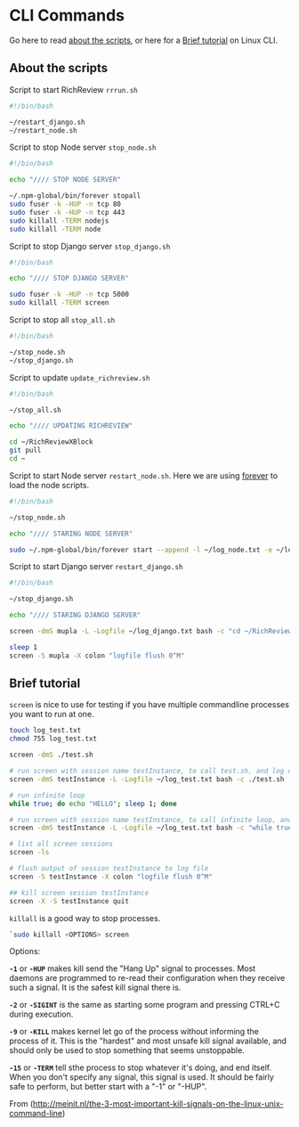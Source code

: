 # CLI Commands

Go here to read [about the scripts](#about-the-scripts), or here for a [Brief tutorial](#brief-tutorial) on Linux CLI.

## About the scripts

Script to start RichReview `rrrun.sh`

```bash
#!/bin/bash

~/restart_django.sh
~/restart_node.sh
```

Script to stop Node server `stop_node.sh`

```bash
#!/bin/bash

echo "//// STOP NODE SERVER"

~/.npm-global/bin/forever stopall
sudo fuser -k -HUP -n tcp 80
sudo fuser -k -HUP -n tcp 443
sudo killall -TERM nodejs
sudo killall -TERM node
```

Script to stop Django server `stop_django.sh`

```bash
#!/bin/bash

echo "//// STOP DJANGO SERVER"

sudo fuser -k -HUP -n tcp 5000
sudo killall -TERM screen
```

Script to stop all `stop_all.sh`

```bash
#!/bin/bash

~/stop_node.sh
~/stop_django.sh
```

Script to update `update_richreview.sh`

```bash
#!/bin/bash

~/stop_all.sh

echo "//// UPDATING RICHREVIEW"

cd ~/RichReviewXBlock
git pull
cd ~
```

Script to start Node server `restart_node.sh`. Here we are using [forever]((https://www.npmjs.com/package/forever)) to load the node scripts.

```bash
#!/bin/bash

~/stop_node.sh

echo "//// STARING NODE SERVER"

sudo ~/.npm-global/bin/forever start --append -l ~/log_node.txt -e ~/log_node_err.txt --minUptime 1000 --spinSleepTime 30000 ~/RichReviewXBlock/richreview_core/node_server/www/www.js
```

Script to start Django server `restart_django.sh`

```bash
#!/bin/bash

~/stop_django.sh

echo "//// STARING DJANGO SERVER"

screen -dmS mupla -L -Logfile ~/log_django.txt bash -c "cd ~/RichReviewXBlock/mupla_core/django_server; sudo python manage.py runserver 5000; cd ~"

sleep 1
screen -S mupla -X colon "logfile flush 0^M"

```

## Brief tutorial

`screen` is nice to use for testing if you have multiple commandline processes you want to run at one.

```bash
touch log_test.txt
chmod 755 log_test.txt

screen -dmS ./test.sh

# run screen with session name testInstance, to call test.sh, and log output to log_test.txt
screen -dmS testInstance -L -Logfile ~/log_test.txt bash -c ./test.sh

# run infinite loop
while true; do echo "HELLO"; sleep 1; done

# run screen with session name testInstance, to call infinite loop, and log output to log_test.txt
screen -dmS testInstance -L -Logfile ~/log_test.txt bash -c "while true; do echo "HELLO"; sleep 1; done"

# list all screen sessions
screen -ls

# flush output of session testInstance to log file
screen -S testInstance -X colon "logfile flush 0^M"

## kill screen session testInstance
screen -X -S testInstance quit
```

`killall` is a good way to stop processes.

```bash
`sudo killall <OPTIONS> screen
```

Options:

**`-1`** or **`-HUP`** makes kill send the "Hang Up" signal to processes. Most daemons are programmed to re-read their configuration when they receive such a signal. It is the safest kill signal there is.

**`-2`** or **`-SIGINT`** is the same as starting some program and pressing CTRL+C during execution.

**`-9`** or **`-KILL`** makes kernel let go of the process without informing the process of it. This is the "hardest" and most unsafe kill signal available, and should only be used to stop something that seems unstoppable.

**`-15`** or **`-TERM`** tell sthe process to stop whatever it's doing, and end itself. When you don't specify any signal, this signal is used. It should be fairly safe to perform, but better start with a "-1" or "-HUP".

From (http://meinit.nl/the-3-most-important-kill-signals-on-the-linux-unix-command-line)
